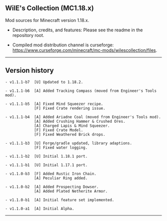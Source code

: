 
## WilE's Collection (MC1.18.x)

Mod sources for Minecraft version 1.18.x.

- Description, credits, and features: Please see the readme in the repository root.

- Compiled mod distribution channel is curseforge: https://www.curseforge.com/minecraft/mc-mods/wilescollection/files.

----

## Version history

    - v1.1.1-b7  [U] Updated to 1.18.2.

    - v1.1.1-b6  [A] Added Tracking Compass (moved from Engineer's Tools mod).

    - v1.1.1-b5  [A] Fixed Mind Squeezer recipe.
                 [F] Fixed Crate rendering issue.

    - v1.1.1-b4  [A] Added Ariadne Coal (moved from Engineer's Tools mod).
                 [A] Added Crushing Hammer & Crushed Ores.
                 [A] Charged Lapis & Mind Squeezer.
                 [F] Fixed Crate Model.
                 [F] Fixed Weathered Brick drops.

    - v1.1.1-b3  [U] Forge/gradle updated, library adaptions.
                 [F] Fixed water logging.

    - v1.1.1-b2  [U] Initial 1.18.1 port.

    - v1.1.1-b1  [U] Initial 1.17.1 port.

    - v1.1.0-b3  [F] Added Rustic Iron Chain.
                 [A] Peculiar Ring added.

    - v1.1.0-b2  [A] Added Prospecting Dowser.
                 [A] Added Plated Netherite Armor.

    - v1.1.0-b1  [A] Initial feature set implemented.

    - v1.1.0-a1  [A] Initial Alpha.

----
